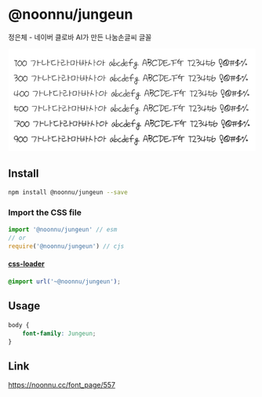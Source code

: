 # @noonnu/jungeun

정은체 - 네이버 클로바 AI가 만든 나눔손글씨 글꼴

![example](./example.png)

## Install

```bash
npm install @noonnu/jungeun --save
```

### Import the CSS file

```js
import '@noonnu/jungeun' // esm
// or
require('@noonnu/jungeun') // cjs
```

#### [css-loader](https://github.com/webpack-contrib/css-loader)

```css
@import url('~@noonnu/jungeun');
```

## Usage

```css
body {
    font-family: Jungeun;
}
```

## Link

https://noonnu.cc/font_page/557
